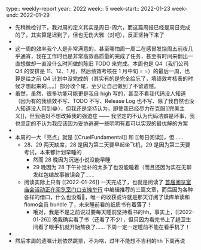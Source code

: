 type:: weekly-report
year:: 2022
week:: 5
week-start:: 2022-01-23
week-end:: 2022-01-29

- 先稍微检讨下，我对周的定义其实是周日-周六，而这篇周报已经是周日完成的了，其实算是迟到了，但也无伤大雅（对吧），反正坚持下来了
-
- 这一周的效率我个人是非常满意的，甚至哪怕周一周二在感冒发烧周五前夜几乎通宵，我在工作时也是非常高效高质量的完成了任务，甚至有时间来翻出一直想做却一直没什么时间做的陈旧 TODO 来完成。本周也是 Q4（我们公司 Q4 的安排是 11、12、1 月，然后绩效考核在 1 月中旬 = =）的最后一周，也算是给之前 Q4 计划中没完成的（其实有的是完全给忘了，填绩效考核表的时候才想起来的。。。）部分收个尾，至少让自己做到了不留遗憾。
- 虽然，虽然，很多功能可能更是我自 high 写的，甚至不看我代码没人知道（因为有的我绩效不写、TODO 不写、Release Log 也不写、除了我自然也没人知道没人用到😂），但我还是坚持认为，即使我已经尽力在克服[[完美主义]]，但我绝对不想改掉我的强迫症 —— 我坚定的不认为代码洁癖是坏事，我也坚定的不认为我应该因为妥协逃避一些明明有着可以实现的最优解的方案
-
- 本周的一大「亮点」就是 [[CruelFundamental]] 和 [[每日阅读]]，但……
	- 28、29 两天缺席，28 是因为第二天要早起坐飞机，29 是因为第二天要考试，本来都计划早睡的
		- 然而 28 晚因为沉迷小说没能早睡
		- 29 晚因为 28 下午补觉补的太多了也没能睡着（而且还因为实在无聊发红包编故事被误会了……
	- 阅读实际上只有 [[2022-01-26]] 一天完成了，也就是阅读了 [首届阅览室庙会活动正在阅览室门口支摊举行](https://readland.substack.com/p/401) 中编辑推荐的三篇文章，而后因为各种各样的借口，什么也没看🌝，唯一的收获或许就是那天订阅了读库单读和 flomo会员 bundle 了，未来睡前看的纸质书有着落了！
		- 哦对，我是不是之前说过要每天睡前坚持看书的hh，事实上，[[2022-01-26]] 晚我确实看了书（还看了不少），但只因为看完书上了趟卫生间看了眼手机就开始熬夜了…… 下周一定一定睡前不能在看手机了！
-
- 然后本周的遗嘱计划依然跳票，不为啥，过年不能想不吉利的hh 下周再说